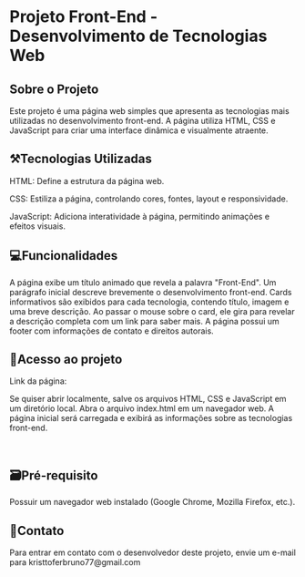 <h1>Projeto Front-End - Desenvolvimento de Tecnologias Web</h1>
<h2>Sobre o Projeto</h2>

<p>Este projeto é uma página web simples que apresenta as tecnologias mais utilizadas no desenvolvimento front-end. A página utiliza HTML, CSS e JavaScript para criar uma interface dinâmica e visualmente atraente.</p>

<h2>⚒️Tecnologias Utilizadas</h2>


<p>HTML: Define a estrutura da página web.</p>
<p>CSS: Estiliza a página, controlando cores, fontes, layout e responsividade.</p>
<p>JavaScript: Adiciona interatividade à página, permitindo animações e efeitos visuais. </p>

<h2>💻Funcionalidades</h2>

<p>A página exibe um título animado que revela a palavra "Front-End".
Um parágrafo inicial descreve brevemente o desenvolvimento front-end.
Cards informativos são exibidos para cada tecnologia, contendo título, imagem e uma breve descrição. Ao passar o mouse sobre o card, ele gira para revelar a descrição completa com um link para saber mais.
A página possui um footer com informações de contato e direitos autorais.</p>

<h2>🔐Acesso ao projeto</h2>
<p>Link da página:</p>
<p>Se quiser abrir localmente, salve os arquivos HTML, CSS e JavaScript em um diretório local.
Abra o arquivo index.html em um navegador web.
A página inicial será carregada e exibirá as informações sobre as tecnologias front-end.</p>  

<h2>🗃️Pré-requisito</h2>
<p>Possuir um navegador web instalado (Google Chrome, Mozilla Firefox, etc.).</p>

<h2>👾Contato</h2>

<p>Para entrar em contato com o desenvolvedor deste projeto, envie um e-mail para kristtoferbruno77@gmail.com</p>

